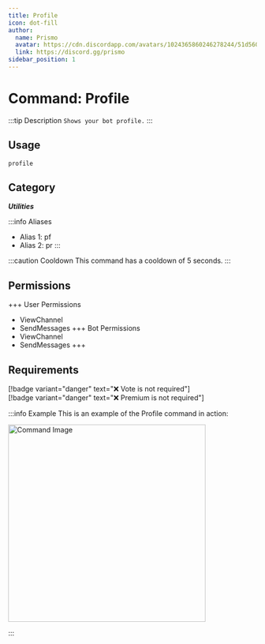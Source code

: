 ```yaml
---
title: Profile
icon: dot-fill
author:
  name: Prismo
  avatar: https://cdn.discordapp.com/avatars/1024365860246278244/51d5603eff69376da9a21e86b07a75bd.png?size=2048
  link: https://discord.gg/prismo
sidebar_position: 1
---
```



# Command: Profile

:::tip Description
`Shows your bot profile.`
:::

## Usage

```
profile
```

## Category

_**Utilities**_

:::info Aliases
- Alias 1: pf
- Alias 2: pr
:::

:::caution Cooldown
This command has a cooldown of 5 seconds.
:::

## Permissions

+++ User Permissions
- ViewChannel
- SendMessages
+++ Bot Permissions
- ViewChannel
- SendMessages
+++

## Requirements

[!badge variant="danger" text="❌ Vote is not required"]  
[!badge variant="danger" text="❌ Premium is not required"]

:::info Example
This is an example of the Profile command in action:

<img src="https://i.imgur.com/maCwrbA.png" alt="Command Image" width="400"/>

:::

